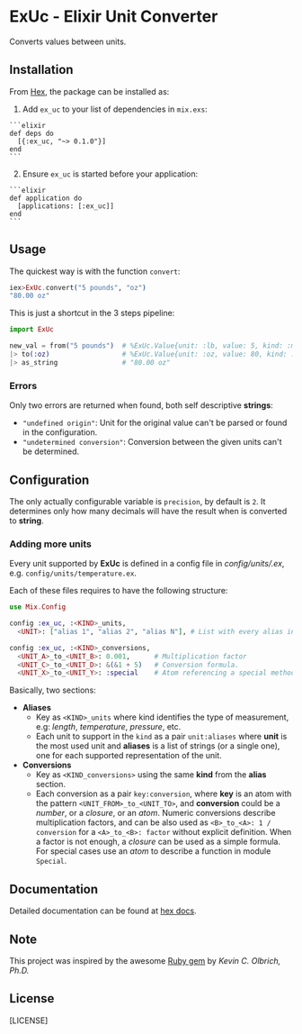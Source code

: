 # ExUc - Elixir Unit Converter

Converts values between units.

## Installation

From [Hex](https://hexdocs.pm/ex_uc), the package can be installed as:

  1. Add `ex_uc` to your list of dependencies in `mix.exs`:

    ```elixir
    def deps do
      [{:ex_uc, "~> 0.1.0"}]
    end
    ```

  2. Ensure `ex_uc` is started before your application:

    ```elixir
    def application do
      [applications: [:ex_uc]]
    end
    ```

## Usage

The quickest way is with the function `convert`:
```elixir
iex>ExUc.convert("5 pounds", "oz")
"80.00 oz"
```
This is just a shortcut in the 3 steps pipeline:
```elixir
import ExUc

new_val = from("5 pounds")  # %ExUc.Value{unit: :lb, value: 5, kind: :mass}
|> to(:oz)                  # %ExUc.Value{unit: :oz, value: 80, kind: :mass}
|> as_string                # "80.00 oz"
```

### Errors

Only two errors are returned when found, both self descriptive **strings**:

  - `"undefined origin"`: Unit for the original value can't be parsed or found in the configuration.
  - `"undetermined conversion"`: Conversion between the given units can't be determined.


## Configuration

The only actually configurable variable is `precision`, by default is `2`. It determines only how many decimals will have the result when is converted to **string**.

### Adding more units

Every unit supported by **ExUc** is defined in a config file in _config/units/<KIND>.ex_, e.g. `config/units/temperature.ex`.

Each of these files requires to have the following structure:
```elixir
use Mix.Config

config :ex_uc, :<KIND>_units,
  <UNIT>: ["alias 1", "alias 2", "alias N"], # List with every alias intended to relate to unit identified by UNIT

config :ex_uc, :<KIND>_conversions,
  <UNIT_A>_to_<UNIT_B>: 0.001,      # Multiplication factor
  <UNIT_C>_to_<UNIT_D>: &(&1 + 5)   # Conversion formula.
  <UNIT_X>_to_<UNIT_Y>: :special    # Atom referencing a special method.  
```

Basically, two sections:

  - **Aliases**
    - Key as `<KIND>_units` where kind identifies the type of measurement, e.g: _length_, _temperature_, _pressure_, etc.
    - Each unit to support in the `kind` as a pair `unit:aliases` where **unit** is the most used unit and **aliases** is a list of strings (or a single one), one for each supported representation of the unit.
  - **Conversions**
    - Key as `<KIND_conversions>` using the same **kind** from the **alias** section.
    - Each conversion as a pair `key:conversion`, where **key** is an atom with the pattern `<UNIT_FROM>_to_<UNIT_TO>`, and **conversion** could be a _number_, or a _closure_, or an _atom_. Numeric conversions describe multiplication factors, and can be also used as `<B>_to_<A>: 1 / conversion` for a `<A>_to_<B>: factor` without explicit definition. When a factor is not enough, a _closure_ can be used as a simple formula. For special cases use an _atom_ to describe a function in module `Special`.

## Documentation

Detailed documentation can be found at [hex docs](https://hexdocs.pm/ex_uc/api-reference.html).

## Note

This project was inspired by the awesome [Ruby gem](https://github.com/olbrich/ruby-units) by _Kevin C. Olbrich, Ph.D._

## License

[LICENSE]
